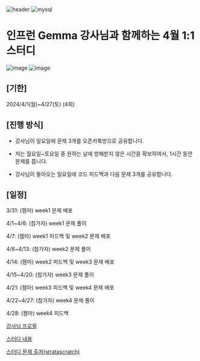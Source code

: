 ![header](https://capsule-render.vercel.app/api?type=venom&color=auto&height=200&section=header&text=Gemma%20Study&fontSize=60)
![mysql](https://img.shields.io/badge/mysql-4479A1.svg?&style=for-the-badge&logo=mysql&logoColor=white)

# 인프런 Gemma 강사님과 함께하는 4월 1:1 스터디
![image](https://github.com/sooonzero/Gemma-SQL-Study/assets/82437385/f99ca4e9-ec9f-40fc-a58e-a7f534ac4748)
![image](https://github.com/sooonzero/Gemma-SQL-Study/assets/82437385/46eb6eee-e60e-4aba-961c-46599b13f423)



## [기한] 
2024/4/1(월)~4/27(토) (4회)

## [진행 방식]

- 강사님이 일요일에 문제 3개를 오픈카톡방으로 공유합니다.

- 저는 월요일~토요일 중 원하는 날에 방해받지 않은 시간을 확보하여서, 1시간 동안 문제를 풉니다.

- 강사님이 돌아오는 일요일에 코드 피드백과 다음 문제 3개를 공유합니다.


## [일정]


3/31: (젬마) week1 문제 배포


4/1~4/6: (참가자) week1 문제 풀이


4/7: (젬마) week1 피드백 및 week2 문제 배포


4/8~4/13: (참가자) week2 문제 풀이


4/14: (젬마) week2 피드백 및 week3 문제 배포


4/15~4/20: (참가자) week3 문제 풀이


4/21: (젬마) week3 피드백 및 week4 문제 배포


4/22~4/27: (참가자) week4 문제 풀이


4/28: (젬마) week4 피드백



[강사님 프로필](https://www.inflearn.com/users/867682/@gemmadata)

[스터디 내용](https://www.inflearn.com/news/1216479)

[스터디 문제 출처(stratascratch)](https://www.stratascratch.com/)

